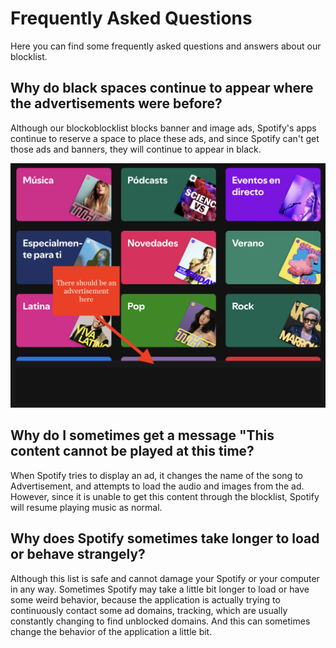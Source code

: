 # Frequently Asked Questions

Here you can find some frequently asked questions and answers about our blocklist.

## Why do black spaces continue to appear where the advertisements were before?

Although our blockoblocklist blocks banner and image ads, Spotify's apps continue to reserve a space to place these ads, and since Spotify can't get those ads and banners, they will continue to appear in black.

![Space Example](./images/ads_space.png)

## Why do I sometimes get a message "This content cannot be played at this time?

When Spotify tries to display an ad, it changes the name of the song to Advertisement, and attempts to load the audio and images from the ad. However, since it is unable to get this content through the blocklist, Spotify will resume playing music as normal.

## Why does Spotify sometimes take longer to load or behave strangely?

Although this list is safe and cannot damage your Spotify or your computer in any way. Sometimes Spotify may take a little bit longer to load or have some weird behavior, because the application is actually trying to continuously contact some ad domains, tracking, which are usually constantly changing to find unblocked domains. And this can sometimes change the behavior of the application a little bit.